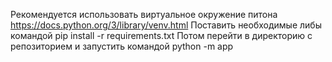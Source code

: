 Рекомендуется использовать виртуальное окружение питона https://docs.python.org/3/library/venv.html
Поставить необходимые либы командой
  pip install -r requirements.txt
Потом перейти в директорию с репозиторием и запустить командой
  python -m app
